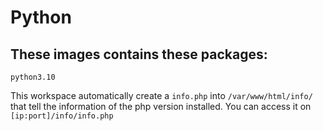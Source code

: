 # Python

## These images contains these packages: 

``` 
python3.10
```
This workspace automatically create a `info.php` into `/var/www/html/info/` that tell the information of the php version installed. You can access it on `[ip:port]/info/info.php`